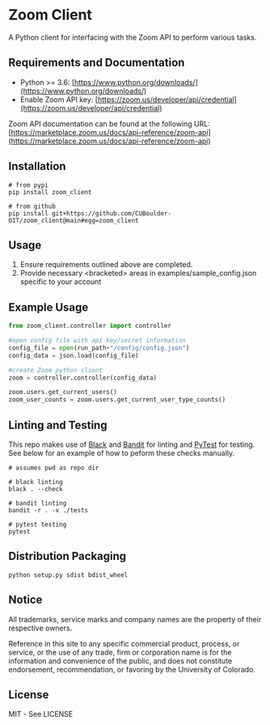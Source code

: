# Zoom Client

A Python client for interfacing with the Zoom API to perform various tasks.

## Requirements and Documentation

* Python >= 3.6: [https://www.python.org/downloads/](https://www.python.org/downloads/)
* Enable Zoom API key: [https://zoom.us/developer/api/credential](https://zoom.us/developer/api/credential)

Zoom API documentation can be found at the following URL: [https://marketplace.zoom.us/docs/api-reference/zoom-api](https://marketplace.zoom.us/docs/api-reference/zoom-api)

## Installation

```shell
# from pypi
pip install zoom_client

# from github
pip install git+https://github.com/CUBoulder-OIT/zoom_client@main#egg=zoom_client
```

## Usage

1. Ensure requirements outlined above are completed.
2. Provide necessary &lt;bracketed&gt; areas in examples/sample_config.json specific to your account

## Example Usage
```python
from zoom_client.controller import controller

#open config file with api key/secret information
config_file = open(run_path+"/config/config.json")
config_data = json.load(config_file)

#create Zoom python client
zoom = controller.controller(config_data)

zoom.users.get_current_users()
zoom_user_counts = zoom.users.get_current_user_type_counts()
```

## Linting and Testing

This repo makes use of [Black](https://github.com/psf/black) and [Bandit](https://github.com/PyCQA/bandit) for linting and [PyTest](https://github.com/pytest-dev/pytest) for testing. See below for an example of how to peform these checks manually.

```shell
# assumes pwd as repo dir

# black linting
black . --check

# bandit linting
bandit -r . -x ./tests

# pytest testing
pytest
```

## Distribution Packaging

```shell
python setup.py sdist bdist_wheel
```

## Notice

All trademarks, service marks and company names are the property of their respective owners.

Reference in this site to any specific commercial product, process, or service, or the use of any trade, firm or corporation name is for the information and convenience of the public, and does not constitute endorsement, recommendation, or favoring by the University of Colorado.

## License

MIT - See LICENSE
